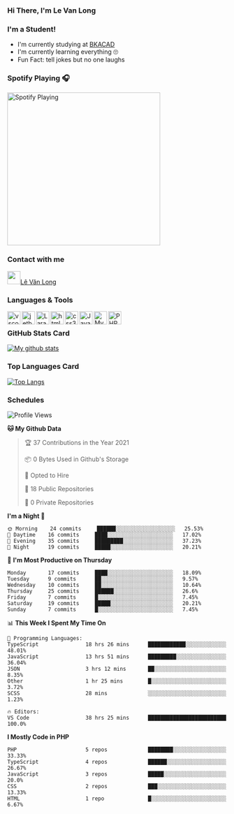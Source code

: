 ### Hi There, I'm Le Van Long 

### I'm a Student!
- I'm currently studying at [BKACAD](https://bkacad.edu.vn/)
- I'm currently learning everything 🙄
- Fun Fact: tell jokes but no one laughs

### Spotify Playing 🎧
[<img src="https://spotify-readme.hiiamlongdz.vercel.app/api/spotify-playing" alt="Spotify Playing" width="350" />](https://open.spotify.com/playlist/37i9dQZF1DX1e2VSJFudND)


### Contact with me

[<img src="https://img.icons8.com/dusk/64/000000/facebook-new--v2.png" width="30px"/>Lê Văn Long](https://www.facebook.com/HiiamLongdzz)

### Languages & Tools
<img align="left" alt="vscode" src="https://img.icons8.com/dusk/64/000000/visual-studio-code-2019.png" width="30px"/>
<img align="left" alt="jetbrain" src="https://camo.githubusercontent.com/8268dcfb76697dd53286590ec9b4385d7a0b89ce/68747470733a2f2f63646e2e6a7364656c6976722e6e65742f6e706d2f73696d706c652d69636f6e734076332f69636f6e732f6a6574627261696e732e737667" width="30px"/>
<img align="left" alt="Laravel" src="https://img.icons8.com/ios/50/000000/laravel.png" width="30px"/>
<img align="left" alt="html5" src="https://img.icons8.com/dusk/64/000000/html-5.png" width="30px"/>
<img align="left" alt="css3" src="https://img.icons8.com/dusk/64/000000/css3.png" width="30px"/>
<img align="left" alt="JavaScript" src="https://img.icons8.com/dusk/64/000000/javascript.png" width="30px"/>
<img align="left" alt="MySQL" src="https://img.icons8.com/ios-filled/50/000000/mysql-logo.png" width="30px"/>
<img align="left" alt="PHP" src="https://img.icons8.com/dusk/64/000000/php-logo.png" width="30px"/>

<br />

### GitHub Stats Card
[![My github stats](https://github-readme-stats.vercel.app/api?username=HiiamLongdz&show_icons=true)](https://github-readme-stats.vercel.app/api?username=HiiamLongdz&show_icons=true)

### Top Languages Card
[![Top Langs](https://github-readme-stats.vercel.app/api/top-langs/?username=HiiamLongdz&layout=compact)](https://github-readme-stats.vercel.app/api/top-langs/?username=HiiamLongdz&layout=compact)

### Schedules
<!--START_SECTION:waka-->
![Profile Views](http://img.shields.io/badge/Profile%20Views-4-blue)

**🐱 My Github Data** 

> 🏆 37 Contributions in the Year 2021
 > 
> 📦 0 Bytes Used in Github's Storage 
 > 
> 💼 Opted to Hire
 > 
> 📜 18 Public Repositories 
 > 
> 🔑 0 Private Repositories  
 > 
**I'm a Night 🦉** 

```text
🌞 Morning    24 commits     ██████░░░░░░░░░░░░░░░░░░░   25.53% 
🌆 Daytime    16 commits     ████░░░░░░░░░░░░░░░░░░░░░   17.02% 
🌃 Evening    35 commits     █████████░░░░░░░░░░░░░░░░   37.23% 
🌙 Night      19 commits     █████░░░░░░░░░░░░░░░░░░░░   20.21%

```
📅 **I'm Most Productive on Thursday** 

```text
Monday       17 commits     ████░░░░░░░░░░░░░░░░░░░░░   18.09% 
Tuesday      9 commits      ██░░░░░░░░░░░░░░░░░░░░░░░   9.57% 
Wednesday    10 commits     ██░░░░░░░░░░░░░░░░░░░░░░░   10.64% 
Thursday     25 commits     ██████░░░░░░░░░░░░░░░░░░░   26.6% 
Friday       7 commits      █░░░░░░░░░░░░░░░░░░░░░░░░   7.45% 
Saturday     19 commits     █████░░░░░░░░░░░░░░░░░░░░   20.21% 
Sunday       7 commits      █░░░░░░░░░░░░░░░░░░░░░░░░   7.45%

```


📊 **This Week I Spent My Time On** 

```text
💬 Programming Languages: 
TypeScript               18 hrs 26 mins      ████████████░░░░░░░░░░░░░   48.01% 
JavaScript               13 hrs 51 mins      █████████░░░░░░░░░░░░░░░░   36.04% 
JSON                     3 hrs 12 mins       ██░░░░░░░░░░░░░░░░░░░░░░░   8.35% 
Other                    1 hr 25 mins        █░░░░░░░░░░░░░░░░░░░░░░░░   3.72% 
SCSS                     28 mins             ░░░░░░░░░░░░░░░░░░░░░░░░░   1.23%

🔥 Editors: 
VS Code                  38 hrs 25 mins      █████████████████████████   100.0%

```

**I Mostly Code in PHP** 

```text
PHP                      5 repos             ████████░░░░░░░░░░░░░░░░░   33.33% 
TypeScript               4 repos             ██████░░░░░░░░░░░░░░░░░░░   26.67% 
JavaScript               3 repos             █████░░░░░░░░░░░░░░░░░░░░   20.0% 
CSS                      2 repos             ███░░░░░░░░░░░░░░░░░░░░░░   13.33% 
HTML                     1 repo              █░░░░░░░░░░░░░░░░░░░░░░░░   6.67%

```



<!--END_SECTION:waka-->
